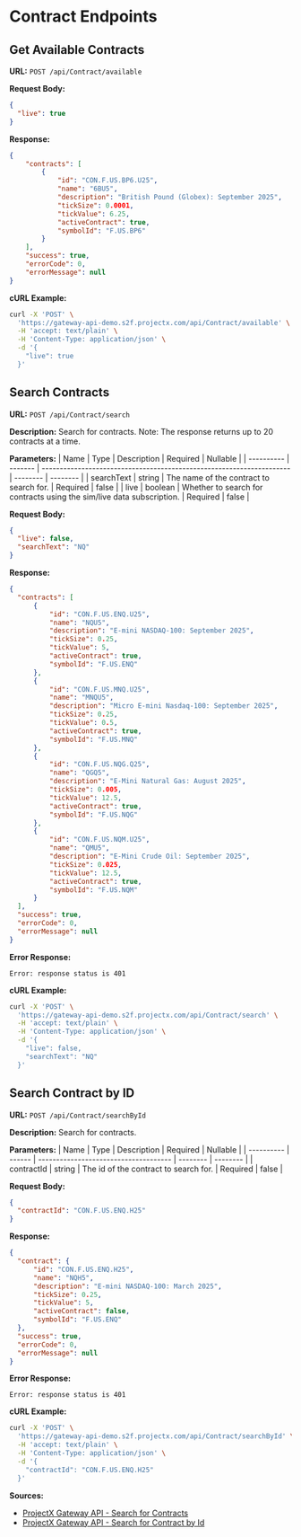 # Contract Endpoints

## Get Available Contracts
**URL:** `POST /api/Contract/available`

**Request Body:**
```json
{
  "live": true
}
```

**Response:**
```json
{
    "contracts": [
        {
            "id": "CON.F.US.BP6.U25",
            "name": "6BU5",
            "description": "British Pound (Globex): September 2025",
            "tickSize": 0.0001,
            "tickValue": 6.25,
            "activeContract": true,
            "symbolId": "F.US.BP6"
        }
    ],
    "success": true,
    "errorCode": 0,
    "errorMessage": null
}
```

**cURL Example:**
```bash
curl -X 'POST' \
  'https://gateway-api-demo.s2f.projectx.com/api/Contract/available' \
  -H 'accept: text/plain' \
  -H 'Content-Type: application/json' \
  -d '{
    "live": true
  }'
```

## Search Contracts
**URL:** `POST /api/Contract/search`

**Description:** Search for contracts. Note: The response returns up to 20 contracts at a time.

**Parameters:**
| Name       | Type    | Description                                                           | Required | Nullable |
| ---------- | ------- | --------------------------------------------------------------------- | -------- | -------- |
| searchText | string  | The name of the contract to search for.                               | Required | false    |
| live       | boolean | Whether to search for contracts using the sim/live data subscription. | Required | false    |

**Request Body:**
```json
{
  "live": false,
  "searchText": "NQ"
}
```

**Response:**
```json
{
  "contracts": [
      {
          "id": "CON.F.US.ENQ.U25",
          "name": "NQU5",
          "description": "E-mini NASDAQ-100: September 2025",
          "tickSize": 0.25,
          "tickValue": 5,
          "activeContract": true,
          "symbolId": "F.US.ENQ"
      },
      {
          "id": "CON.F.US.MNQ.U25",
          "name": "MNQU5",
          "description": "Micro E-mini Nasdaq-100: September 2025",
          "tickSize": 0.25,
          "tickValue": 0.5,
          "activeContract": true,
          "symbolId": "F.US.MNQ"
      },
      {
          "id": "CON.F.US.NQG.Q25",
          "name": "QGQ5",
          "description": "E-Mini Natural Gas: August 2025",
          "tickSize": 0.005,
          "tickValue": 12.5,
          "activeContract": true,
          "symbolId": "F.US.NQG"
      },
      {
          "id": "CON.F.US.NQM.U25",
          "name": "QMU5",
          "description": "E-Mini Crude Oil: September 2025",
          "tickSize": 0.025,
          "tickValue": 12.5,
          "activeContract": true,
          "symbolId": "F.US.NQM"
      }
  ],
  "success": true,
  "errorCode": 0,
  "errorMessage": null
}
```

**Error Response:**
```
Error: response status is 401
```

**cURL Example:**
```bash
curl -X 'POST' \
  'https://gateway-api-demo.s2f.projectx.com/api/Contract/search' \
  -H 'accept: text/plain' \
  -H 'Content-Type: application/json' \
  -d '{
    "live": false,
    "searchText": "NQ"
  }'
```

## Search Contract by ID
**URL:** `POST /api/Contract/searchById`

**Description:** Search for contracts.

**Parameters:**
| Name       | Type   | Description                           | Required | Nullable |
| ---------- | ------ | ------------------------------------- | -------- | -------- |
| contractId | string | The id of the contract to search for. | Required | false    |

**Request Body:**
```json
{
  "contractId": "CON.F.US.ENQ.H25"
}
```

**Response:**
```json
{
  "contract": {
      "id": "CON.F.US.ENQ.H25",
      "name": "NQH5",
      "description": "E-mini NASDAQ-100: March 2025",
      "tickSize": 0.25,
      "tickValue": 5,
      "activeContract": false,
      "symbolId": "F.US.ENQ"
  },
  "success": true,
  "errorCode": 0,
  "errorMessage": null
}
```

**Error Response:**
```
Error: response status is 401
```

**cURL Example:**
```bash
curl -X 'POST' \
  'https://gateway-api-demo.s2f.projectx.com/api/Contract/searchById' \
  -H 'accept: text/plain' \
  -H 'Content-Type: application/json' \
  -d '{
    "contractId": "CON.F.US.ENQ.H25"
  }'
```

**Sources:** 
- [ProjectX Gateway API - Search for Contracts](https://gateway.docs.projectx.com/docs/api-reference/market-data/search-contracts)
- [ProjectX Gateway API - Search for Contract by Id](https://gateway.docs.projectx.com/docs/api-reference/market-data/search-contracts-by-id)
